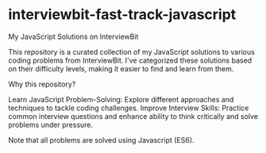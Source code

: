 # interviewbit-fast-track-javascript

My JavaScript Solutions on InterviewBit

This repository is a curated collection of my JavaScript solutions to various coding problems from InterviewBit. I've categorized these solutions based on their difficulty levels, making it easier to find and learn from them.

Why this repository?

Learn JavaScript Problem-Solving: Explore different approaches and techniques to tackle coding challenges.
Improve Interview Skills: Practice common interview questions and enhance ability to think critically and solve problems under pressure.

Note that all problems are solved using Javascript (ES6).
